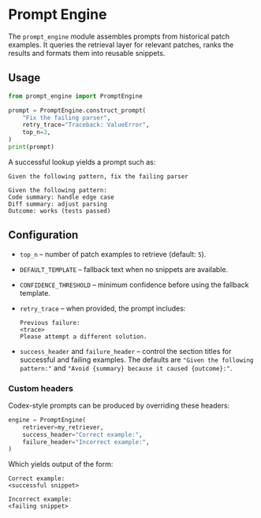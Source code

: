 # Prompt Engine

The `prompt_engine` module assembles prompts from historical patch examples.
It queries the retrieval layer for relevant patches, ranks the results and
formats them into reusable snippets.

## Usage

```python
from prompt_engine import PromptEngine

prompt = PromptEngine.construct_prompt(
    "Fix the failing parser",
    retry_trace="Traceback: ValueError",
    top_n=3,
)
print(prompt)
```

A successful lookup yields a prompt such as:

```
Given the following pattern, fix the failing parser

Given the following pattern:
Code summary: handle edge case
Diff summary: adjust parsing
Outcome: works (tests passed)
```

## Configuration

* `top_n` – number of patch examples to retrieve (default: `5`).
* `DEFAULT_TEMPLATE` – fallback text when no snippets are available.
* `CONFIDENCE_THRESHOLD` – minimum confidence before using the fallback
  template.
* `retry_trace` – when provided, the prompt includes:

  ```
  Previous failure:
  <trace>
  Please attempt a different solution.
  ```
* `success_header` and `failure_header` – control the section titles for
  successful and failing examples.  The defaults are
  `"Given the following pattern:"` and
  `"Avoid {summary} because it caused {outcome}:"`.

### Custom headers

Codex-style prompts can be produced by overriding these headers:

```python
engine = PromptEngine(
    retriever=my_retriever,
    success_header="Correct example:",
    failure_header="Incorrect example:",
)
```

Which yields output of the form:

```
Correct example:
<successful snippet>

Incorrect example:
<failing snippet>
```
